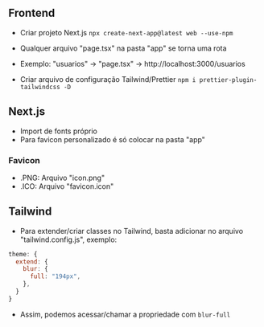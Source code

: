 ## Frontend

- Criar projeto Next.js
  `npx create-next-app@latest web --use-npm`

- Qualquer arquivo "page.tsx" na pasta "app" se torna uma rota
- Exemplo: "usuarios" -> "page.tsx" -> http://localhost:3000/usuarios

- Criar arquivo de configuração Tailwind/Prettier
  `npm i prettier-plugin-tailwindcss -D`

## Next.js

- Import de fonts próprio
- Para favicon personalizado é só colocar na pasta "app"

### Favicon

- .PNG: Arquivo "icon.png"
- .ICO: Arquivo "favicon.icon"

## Tailwind

- Para extender/criar classes no Tailwind, basta adicionar no arquivo "tailwind.config.js", exemplo:

```js
theme: {
  extend: {
    blur: {
      full: "194px",
    },
  }
}
```

- Assim, podemos acessar/chamar a propriedade com `blur-full`
